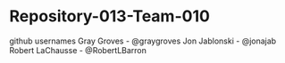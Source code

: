 # Repository-013-Team-010

github usernames
Gray Groves - @graygroves
Jon Jablonski - @jonajab
Robert LaChausse - @RobertLBarron
